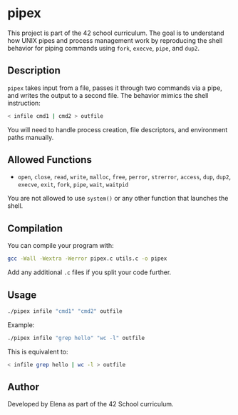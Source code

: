 # pipex

This project is part of the 42 school curriculum. The goal is to understand how UNIX pipes and process management work by reproducing the shell behavior for piping commands using `fork`, `execve`, `pipe`, and `dup2`.

## Description

`pipex` takes input from a file, passes it through two commands via a pipe, and writes the output to a second file. The behavior mimics the shell instruction:

```bash
< infile cmd1 | cmd2 > outfile
```

You will need to handle process creation, file descriptors, and environment paths manually.

## Allowed Functions

- `open`, `close`, `read`, `write`, `malloc`, `free`, `perror`, `strerror`, `access`, `dup`, `dup2`, `execve`, `exit`, `fork`, `pipe`, `wait`, `waitpid`

You are not allowed to use `system()` or any other function that launches the shell.

## Compilation

You can compile your program with:

```bash
gcc -Wall -Wextra -Werror pipex.c utils.c -o pipex
```

Add any additional `.c` files if you split your code further.

## Usage

```bash
./pipex infile "cmd1" "cmd2" outfile
```

Example:

```bash
./pipex infile "grep hello" "wc -l" outfile
```

This is equivalent to:

```bash
< infile grep hello | wc -l > outfile
```

## Author

Developed by Elena as part of the 42 School curriculum.
